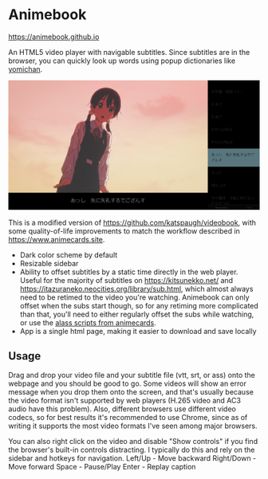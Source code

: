 # Animebook
https://animebook.github.io

An HTML5 video player with navigable subtitles. Since subtitles are in the browser, you can quickly look up words using popup dictionaries like [yomichan](https://foosoft.net/projects/yomichan/).

![Animebook Screenshot](screenshot.jpg)

This is a modified version of https://github.com/katspaugh/videobook, with some quality-of-life improvements to match the workflow described in https://www.animecards.site.
- Dark color scheme by default
- Resizable sidebar
- Ability to offset subtitles by a static time directly in the web player. Useful for the majority of subtitles on https://kitsunekko.net/ and https://itazuraneko.neocities.org/library/sub.html, which almost always need to be retimed to the video you're watching. Animebook can only offset when the subs start though, so for any retiming more complicated than that, you'll need to either regularly offset the subs while watching, or use the [alass scripts from animecards](https://www.animecards.site/#h.p_JJ4k20WaHvx2).
- App is a single html page, making it easier to download and save locally

## Usage
Drag and drop your video file and your subtitle file (vtt, srt, or ass) onto the webpage and you should be good to go. Some videos will show an error message when you drop them onto the screen, and that's usually because the video format isn't supported by web players (H.265 video and AC3 audio have this problem). Also, different browsers use different video codecs, so for best results it's recommended to use Chrome, since as of writing it supports the most video formats I've seen among major browsers.

You can also right click on the video and disable "Show controls" if you find the browser's built-in controls distracting. I typically do this and rely on the sidebar and hotkeys for navigation.
Left/Up - Move backward
Right/Down - Move forward
Space - Pause/Play
Enter - Replay caption